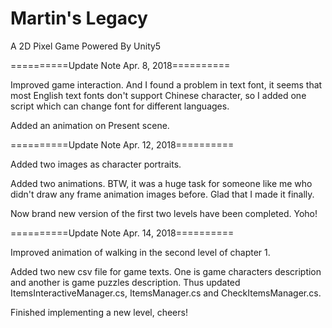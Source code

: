 # Martin's Legacy
A 2D Pixel Game Powered By Unity5

==========Update Note Apr. 8, 2018==========

Improved game interaction. And I found a problem in text font, it seems that most English text fonts don't support Chinese character, so I added one script which can change font for different languages.

Added an animation on Present scene.

==========Update Note Apr. 12, 2018==========

Added two images as character portraits.

Added two animations. BTW, it was a huge task for someone like me who didn't draw any frame animation images before. Glad that I made it finally.

Now brand new version of the first two levels have been completed. Yoho! 

==========Update Note Apr. 14, 2018==========

Improved animation of walking in the second level of chapter 1.

Added two new csv file for game texts. One is game characters description and another is game puzzles description. Thus updated ItemsInteractiveManager.cs, ItemsManager.cs and CheckItemsManager.cs.

Finished implementing a new level, cheers!